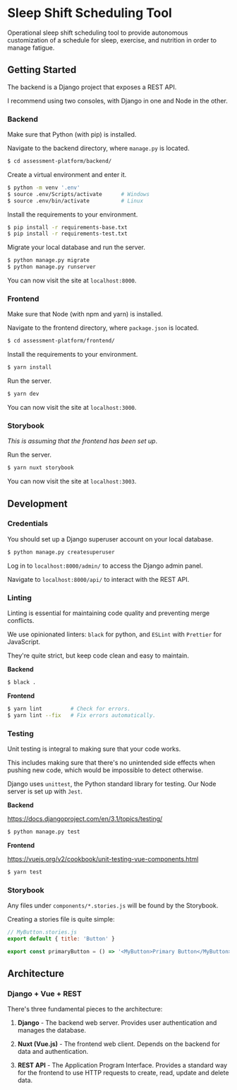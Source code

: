 # Sleep Shift Scheduling Tool
Operational sleep shift scheduling tool to provide autonomous customization of a schedule for sleep, exercise, and nutrition in order to manage fatigue.

## Getting Started

The backend is a Django project that exposes a REST API.

I recommend using two consoles, with Django in one and Node in the other.

### Backend

Make sure that Python (with pip) is installed.

Navigate to the backend directory, where `manage.py` is located.

```bash
$ cd assessment-platform/backend/
```

Create a virtual environment and enter it.

```bash
$ python -m venv '.env'
$ source .env/Scripts/activate      # Windows
$ source .env/bin/activate          # Linux
```

Install the requirements to your environment. 

```bash
$ pip install -r requirements-base.txt
$ pip install -r requirements-test.txt
```

Migrate your local database and run the server.

```bash
$ python manage.py migrate
$ python manage.py runserver
```

You can now visit the site at `localhost:8000`.

### Frontend

Make sure that Node (with npm and yarn) is installed.

Navigate to the frontend directory, where `package.json` is located.

```bash
$ cd assessment-platform/frontend/
```

Install the requirements to your environment. 

```bash
$ yarn install
```

Run the server.

```bash
$ yarn dev
```

You can now visit the site at `localhost:3000`.

### Storybook

*This is assuming that the frontend has been set up*.

Run the server.

```bash
$ yarn nuxt storybook
```

You can now visit the site at `localhost:3003`.

## Development

### Credentials

You should set up a Django superuser account on your local database.

```bash
$ python manage.py createsuperuser
```

Log in to `localhost:8000/admin/` to access the Django admin panel.

Navigate to `localhost:8000/api/` to interact with the REST API.

### Linting

Linting is essential for maintaining code quality and preventing merge conflicts.

We use opinionated linters: `black` for python, and `ESLint` with `Prettier` for JavaScript. 

They're quite strict, but keep code clean and easy to maintain.

**Backend**

```bash
$ black .
```

**Frontend**

```bash
$ yarn lint         # Check for errors.
$ yarn lint --fix   # Fix errors automatically.
```

### Testing

Unit testing is integral to making sure that your code works. 

This includes making sure that there's no unintended side effects when pushing new code, which would be impossible to detect otherwise.

Django uses `unittest`, the Python standard library for testing. Our Node server is set up with `Jest`.

**Backend**

https://docs.djangoproject.com/en/3.1/topics/testing/

```bash
$ python manage.py test
```

**Frontend**

https://vuejs.org/v2/cookbook/unit-testing-vue-components.html

```bash
$ yarn test
```

### Storybook

Any files under `components/*.stories.js` will be found by the Storybook.

Creating a stories file is quite simple:

```javascript
// MyButton.stories.js
export default { title: 'Button' }

export const primaryButton = () => '<MyButton>Primary Button</MyButton>'
```

## Architecture

### Django + Vue + REST

There's three fundamental pieces to the architecture:

1. **Django** - The backend web server. Provides user authentication and manages the database.

2. **Nuxt (Vue.js)** - The frontend web client. Depends on the backend for data and authentication.

4. **REST API** - The Application Program Interface. Provides a standard way for the frontend to use HTTP requests to create, read, update and delete data.